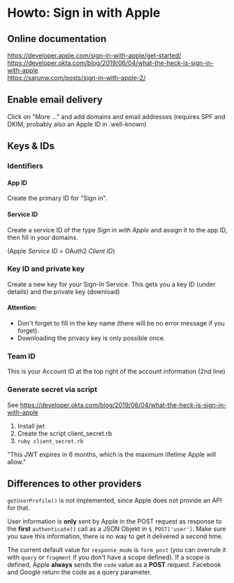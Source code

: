 # Howto: Sign in with Apple

## Online documentation

https://developer.apple.com/sign-in-with-apple/get-started/    
https://developer.okta.com/blog/2019/06/04/what-the-heck-is-sign-in-with-apple    
https://sarunw.com/posts/sign-in-with-apple-2/

## Enable email delivery

Click on "More ..." and add domains and email addresses (requires SPF and DKIM, probably also an Apple ID in .well-known)

## Keys & IDs

### Identifiers

#### App ID

Create the primary ID for "Sign in".

#### Service ID

Create a service ID of the type *Sign in with Apple* and assign it to the app ID, then fill in your domains.

(Apple *Service ID* = OAuth2 *Client ID*)

### Key ID and private key

Create a new key for your Sign-In Service.
This gets you a key ID (under details) and the private key (download)

#### Attention:

* Don't forget to fill in the key name (there will be no error message if you forget).
* Downloading the privacy key is only possible once.

### Team ID

This is your Account ID at the top right of the account information (2nd line)

### Generate secret via script

See https://developer.okta.com/blog/2019/06/04/what-the-heck-is-sign-in-with-apple

1) Install jwt
2) Create the script client_secret.rb
3) `ruby ​​client_secret.rb`

"This JWT expires in 6 months, which is the maximum lifetime Apple will allow."

## Differences to other providers

`getUserProfile()` is not implemented, since Apple does not provide an API for that.

User information is **only** sent by Apple in the POST request as response to the **first** `authenticate()` call as a JSON Objekt in `$_POST['user']`. Make sure you save this information, there is no way to get it delivered a second time.

The current default value for `response_mode` is `form_post` (you can overrule it with `query` or `fragment` if you don't have a scope defined). If a scope is defined, Apple **always** sends the `code` value as a **POST** request. Facebook and Google return the code as a query parameter.
